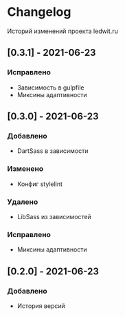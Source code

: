 # Changelog
Историй изменений проекта ledwit.ru

## [0.3.1] - 2021-06-23
### Исправлено
 - Зависимость в gulpfile
 - Миксины адаптивности

## [0.3.0] - 2021-06-23
### Добавлено
 - DartSass в зависимости
### Изменено
 - Конфиг stylelint
### Удалено
 - LibSass из зависимостей
### Исправлено
 - Миксины адаптивности

## [0.2.0] - 2021-06-23
### Добавлено
 - История версий
